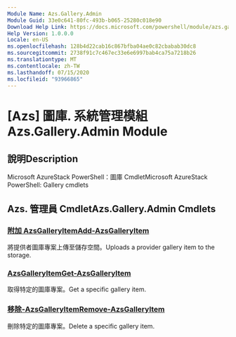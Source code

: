 ```yaml
---
Module Name: Azs.Gallery.Admin
Module Guid: 33e0c641-80fc-493b-b065-25280c018e90
Download Help Link: https://docs.microsoft.com/powershell/module/azs.gallery.admin
Help Version: 1.0.0.0
Locale: en-US
ms.openlocfilehash: 128b4d22cab16c867bfba04ae0c82cbabab30dc8
ms.sourcegitcommit: 2738f91c7c467ec33e6e6997bab4ca75a7218b26
ms.translationtype: MT
ms.contentlocale: zh-TW
ms.lasthandoff: 07/15/2020
ms.locfileid: "93966865"
---
```

# <span data-ttu-id="aa965-101">[Azs] 圖庫. 系統管理模組</span><span class="sxs-lookup"><span data-stu-id="aa965-101">Azs.Gallery.Admin Module</span></span>
## <span data-ttu-id="aa965-102">說明</span><span class="sxs-lookup"><span data-stu-id="aa965-102">Description</span></span>
<span data-ttu-id="aa965-103">Microsoft AzureStack PowerShell：圖庫 Cmdlet</span><span class="sxs-lookup"><span data-stu-id="aa965-103">Microsoft AzureStack PowerShell: Gallery cmdlets</span></span>

## <span data-ttu-id="aa965-104">Azs. 管理員 Cmdlet</span><span class="sxs-lookup"><span data-stu-id="aa965-104">Azs.Gallery.Admin Cmdlets</span></span>
### [<span data-ttu-id="aa965-105">附加 AzsGalleryItem</span><span class="sxs-lookup"><span data-stu-id="aa965-105">Add-AzsGalleryItem</span></span>](Add-AzsGalleryItem.md)
<span data-ttu-id="aa965-106">將提供者圖庫專案上傳至儲存空間。</span><span class="sxs-lookup"><span data-stu-id="aa965-106">Uploads a provider gallery item to the storage.</span></span>

### [<span data-ttu-id="aa965-107">AzsGalleryItem</span><span class="sxs-lookup"><span data-stu-id="aa965-107">Get-AzsGalleryItem</span></span>](Get-AzsGalleryItem.md)
<span data-ttu-id="aa965-108">取得特定的圖庫專案。</span><span class="sxs-lookup"><span data-stu-id="aa965-108">Get a specific gallery item.</span></span>

### [<span data-ttu-id="aa965-109">移除-AzsGalleryItem</span><span class="sxs-lookup"><span data-stu-id="aa965-109">Remove-AzsGalleryItem</span></span>](Remove-AzsGalleryItem.md)
<span data-ttu-id="aa965-110">刪除特定的圖庫專案。</span><span class="sxs-lookup"><span data-stu-id="aa965-110">Delete a specific gallery item.</span></span>


